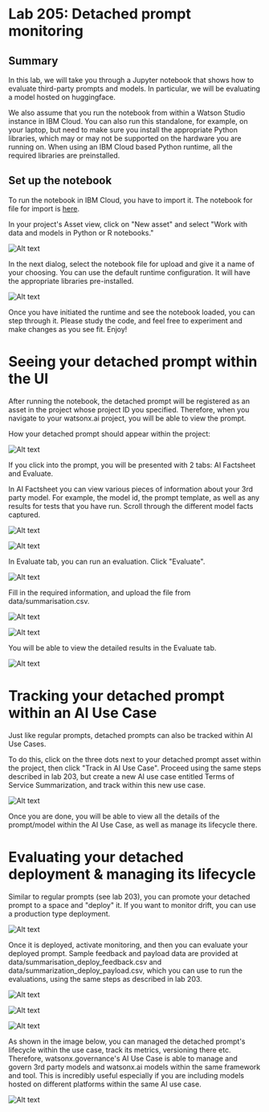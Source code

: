 # Lab 205: Detached prompt monitoring

## Summary
In this lab, we will take you through a Jupyter notebook that shows how to evaluate third-party prompts and models. In particular, we will be evaluating a model hosted on huggingface.

We also assume that you run the notebook from within a Watson Studio instance in IBM Cloud. You can also run this standalone, for example, on your laptop, but need to make sure you install the appropriate Python libraries, which may or may not be supported on the hardware you are running on. When using an IBM Cloud based Python runtime, all the required libraries are preinstalled.

## Set up the notebook
To run the notebook in IBM Cloud, you have to import it. The notebook for file for import is [here](./Detached%20Prompt%20Evaluation%20with%20WatsonXGov.ipynb). 

In your project's Asset view, click on "New asset" and select "Work with data and models in Python or R notebooks." 

![Alt text](images/image1.png)

In the next dialog, select the notebook file for upload and give it a name of your choosing. You can use the default runtime configuration. It will have the appropriate libraries pre-installed.

![Alt text](images/image2.png)

Once you have initiated the runtime and see the notebook loaded, you can step through it. Please study the code, and feel free to experiment and make changes as you see fit. Enjoy!

# Seeing your detached prompt within the UI

After running the notebook, the detached prompt will be registered as an asset in the project whose project ID you specified. Therefore, when you navigate to your watsonx.ai project, you will be able to view the prompt.

How your detached prompt should appear within the project:

![Alt text](images/image4.png)

If you click into the prompt, you will be presented with 2 tabs: AI Factsheet and Evaluate. 

In AI Factsheet you can view various pieces of information about your 3rd party model. For example, the model id, the prompt template, as well as any results for tests that you have run. Scroll through the different model facts captured.

![Alt text](images/image5.png)

![Alt text](images/image6.png)

In Evaluate tab, you can run an evaluation. Click "Evaluate".

![Alt text](images/image14.png)

Fill in the required information, and upload the file from data/summarisation.csv.

![Alt text](images/image15.png)

![Alt text](images/image16.png)

You will be able to view the detailed results in the Evaluate tab.

![Alt text](images/image7.png)

# Tracking your detached prompt within an AI Use Case

Just like regular prompts, detached prompts can also be tracked within AI Use Cases.

To do this, click on the three dots next to your detached prompt asset within the project, then click "Track in AI Use Case". Proceed using the same steps described in lab 203, but create a new AI use case entitled Terms of Service Summarization, and track within this new use case.

![Alt text](images/image8.png)

Once you are done, you will be able to view all the details of the prompt/model within the AI Use Case, as well as manage its lifecycle there.

# Evaluating your detached deployment & managing its lifecycle

Similar to regular prompts (see lab 203), you can promote your detached prompt to a space and "deploy" it. If you want to monitor drift, you can use a production type deployment.

![Alt text](images/image10.png)

Once it is deployed, activate monitoring, and then you can evaluate your deployed prompt. Sample feedback and payload data are provided at data/summarisation_deploy_feedback.csv and data/summarization_deploy_payload.csv, which you can use to run the evaluations, using the same steps as described in lab 203.

![Alt text](images/image12.png)

![Alt text](images/image13.png)

![Alt text](images/image9.png)

As shown in the image below, you can managed the detached prompt's lifecycle within the use case, track its metrics, versioning there etc. Therefore, watsonx.governance's AI Use Case is able to manage and govern 3rd party models and watsonx.ai models within the same framework and tool. This is incredibly useful especially if you are including models hosted on different platforms within the same AI use case.

![Alt text](images/image11.png)
